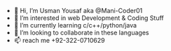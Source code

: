 - 👋 Hi, I’m Usman Yousaf aka @Mani-Coder01
- 👀 I’m interested in web Development & Coding Stuff
- 🌱 I’m currently learning c/c++/python/java
- 💞️ I’m looking to collaborate in these languages
- 📫 reach me +92-322-0710629

<!---
Mani-Coder01/Mani-Coder01 is a ✨ special ✨ repository because its `README.md` (this file) appears on your GitHub profile.
You can click the Preview link to take a look at your changes.
--->
